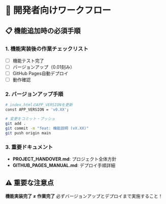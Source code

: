# 🔧 開発者向けワークフロー

## 📋 機能追加時の必須手順

### 1. 機能実装後の作業チェックリスト
- [ ] 機能テスト完了
- [ ] バージョンアップ（0.01刻み）
- [ ] GitHub Pages自動デプロイ
- [ ] 動作確認

### 2. バージョンアップ手順
```bash
# index.htmlのAPP_VERSIONを更新
const APP_VERSION = 'v0.XX';

# 変更をコミット・プッシュ
git add .
git commit -m "feat: 機能説明 (vX.XX)"
git push origin main
```

### 3. 重要ドキュメント
- **PROJECT_HANDOVER.md**: プロジェクト全体方針
- **GITHUB_PAGES_MANUAL.md**: デプロイ手順詳細

## ⚠️ 重要な注意点
**機能実装完了 ≠ 作業完了**
必ずバージョンアップとデプロイまで実施すること！